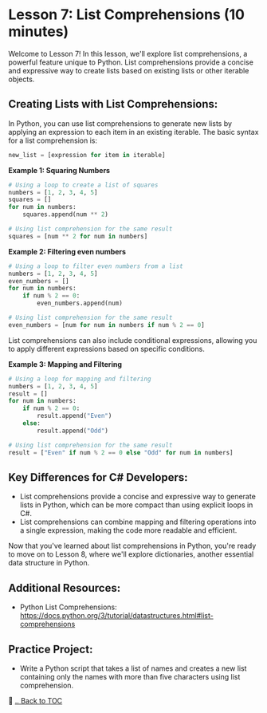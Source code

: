 # Lesson 7: List Comprehensions (10 minutes)

Welcome to Lesson 7! In this lesson, we'll explore list comprehensions, a powerful feature unique to Python. List comprehensions provide a concise and expressive way to create lists based on existing lists or other iterable objects.

## Creating Lists with List Comprehensions:
In Python, you can use list comprehensions to generate new lists by applying an expression to each item in an existing iterable. The basic syntax for a list comprehension is:

```python
new_list = [expression for item in iterable]
```

**Example 1: Squaring Numbers**
```python
# Using a loop to create a list of squares
numbers = [1, 2, 3, 4, 5]
squares = []
for num in numbers:
    squares.append(num ** 2)

# Using list comprehension for the same result
squares = [num ** 2 for num in numbers]
```

**Example 2: Filtering even numbers**
```python
# Using a loop to filter even numbers from a list
numbers = [1, 2, 3, 4, 5]
even_numbers = []
for num in numbers:
    if num % 2 == 0:
        even_numbers.append(num)

# Using list comprehension for the same result
even_numbers = [num for num in numbers if num % 2 == 0]
```

List comprehensions can also include conditional expressions, allowing you to apply different expressions based on specific conditions.

**Example 3: Mapping and Filtering**
```python
# Using a loop for mapping and filtering
numbers = [1, 2, 3, 4, 5]
result = []
for num in numbers:
    if num % 2 == 0:
        result.append("Even")
    else:
        result.append("Odd")

# Using list comprehension for the same result
result = ["Even" if num % 2 == 0 else "Odd" for num in numbers]
```

## Key Differences for C# Developers:
- List comprehensions provide a concise and expressive way to generate lists in Python, which can be more compact than using explicit loops in C#.
- List comprehensions can combine mapping and filtering operations into a single expression, making the code more readable and efficient.

Now that you've learned about list comprehensions in Python, you're ready to move on to Lesson 8, where we'll explore dictionaries, another essential data structure in Python.

## Additional Resources:
- Python List Comprehensions: https://docs.python.org/3/tutorial/datastructures.html#list-comprehensions

## Practice Project:
- Write a Python script that takes a list of names and creates a new list containing only the names with more than five characters using list comprehension.

🔗 [.. Back to TOC](./learn-python-in-half-day-lesson--toc.md)